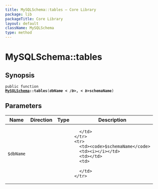 ```yaml
---
title: MySQLSchema::tables — Core Library
package: lib
packageTitle: Core Library
layout: default
className: MySQLSchema
type: method
---
```


# MySQLSchema::tables

## Synopsis

<code>public function <b><a href="MySQLSchema">MySQLSchema</a>::tables</b>(<b>$dbName</b>, <b>$schemaName</b>)</code>

## Parameters

<table>
  <thead>
    <tr>
      <th>Name</th>
      <th>Direction</th>
      <th>Type</th>
      <th>Description</th>
    </tr>
  </thead>
  <tbody>
    <tr>
      <td><code>$dbName</code>
      <td><i></i></td>
      <td></td>
      <td>

      </td>
    </tr>
    <tr>
      <td><code>$schemaName</code>
      <td><i></i></td>
      <td></td>
      <td>

      </td>
    </tr>
  </tbody>
</table>

